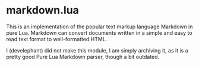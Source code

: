 # markdown.lua
This is an implementation of the popular text markup language Markdown in pure Lua. Markdown can convert documents written in a simple and easy to read text format to well-formatted HTML.

I (develephant) did not make this module, I am simply archiving it, as it is a pretty good Pure Lua Markdown parser, though a bit outdated.
